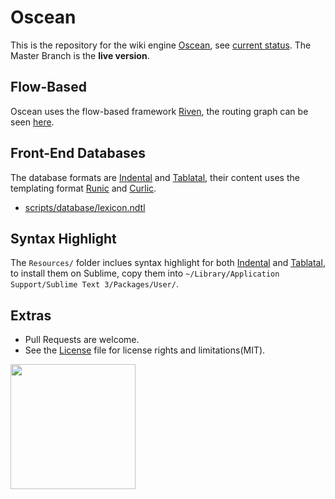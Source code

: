 # Oscean

This is the repository for the wiki engine [Oscean](http://wiki.xxiivv.com/), see [current status](http://wiki.xxiivv.com/Tracker). 
The Master Branch is the **live version**.

## Flow-Based

Oscean uses the flow-based framework [Riven](https://github.com/XXIIVV/Riven), the routing graph can be seen [here](http://wiki.xxiivv.com/riven.html).

## Front-End Databases

The database formats are [Indental](https://wiki.xxiivv.com/Indental) and [Tablatal](https://wiki.xxiivv.com/Tablatal), their content uses the templating format [Runic](https://wiki.xxiivv.com/Runic) and [Curlic](https://wiki.xxiivv.com/Curlic).

- [scripts/database/lexicon.ndtl](https://github.com/XXIIVV/Oscean/blob/master/scripts/database/lexicon.ndtl)

## Syntax Highlight

The `Resources/` folder inclues syntax highlight for both [Indental](https://wiki.xxiivv.com/Indental) and [Tablatal](https://wiki.xxiivv.com/Tablatal), to install them on Sublime, copy them into `~/Library/Application Support/Sublime Text 3/Packages/User/`.

## Extras

- Pull Requests are welcome.
- See the [License](LICENSE) file for license rights and limitations(MIT).

<img src='https://github.com/XXIIVV/Oscean/blob/master/media/brand/logo.crest.png?raw=true' width='200'/>
